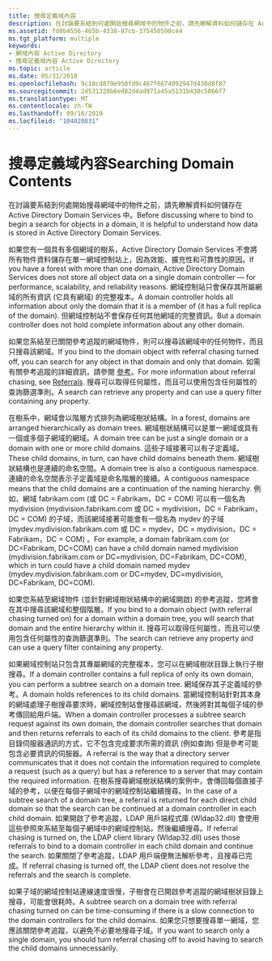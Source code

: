 ```yaml
---
title: 搜尋定義域內容
description: 在討論要系結到何處開始搜尋網域中的物件之前，請先瞭解資料如何儲存在 Active Directory Domain Services 中。
ms.assetid: fd0b4556-465b-4338-87cb-375450590c44
ms.tgt_platform: multiple
keywords:
- 網域內容 Active Directory
- 搜尋定義域內容 Active Directory
ms.topic: article
ms.date: 05/31/2018
ms.openlocfilehash: 9c18cd879e950fd9c467f6674092947d430d8f87
ms.sourcegitcommit: 2d531328b6ed82d4ad971a45a5131b430c5866f7
ms.translationtype: MT
ms.contentlocale: zh-TW
ms.lasthandoff: 09/16/2019
ms.locfileid: "104020831"
---
```

# <a name="searching-domain-contents"></a><span data-ttu-id="6b7f5-105">搜尋定義域內容</span><span class="sxs-lookup"><span data-stu-id="6b7f5-105">Searching Domain Contents</span></span>

<span data-ttu-id="6b7f5-106">在討論要系結到何處開始搜尋網域中的物件之前，請先瞭解資料如何儲存在 Active Directory Domain Services 中。</span><span class="sxs-lookup"><span data-stu-id="6b7f5-106">Before discussing where to bind to begin a search for objects in a domain, it is helpful to understand how data is stored in Active Directory Domain Services.</span></span>

<span data-ttu-id="6b7f5-107">如果您有一個具有多個網域的樹系，Active Directory Domain Services 不會將所有物件資料儲存在單一網域控制站上，因為效能、擴充性和可靠性的原因。</span><span class="sxs-lookup"><span data-stu-id="6b7f5-107">If you have a forest with more than one domain, Active Directory Domain Services does not store all object data on a single domain controller — for performance, scalability, and reliability reasons.</span></span> <span data-ttu-id="6b7f5-108">網域控制站只會保存其所屬網域的所有資訊 (它具有網域) 的完整複本。</span><span class="sxs-lookup"><span data-stu-id="6b7f5-108">A domain controller holds all information about only the domain that it is a member of (it has a full replica of the domain).</span></span> <span data-ttu-id="6b7f5-109">但網域控制站不會保存任何其他網域的完整資訊。</span><span class="sxs-lookup"><span data-stu-id="6b7f5-109">But a domain controller does not hold complete information about any other domain.</span></span>

<span data-ttu-id="6b7f5-110">如果您系結至已關閉參考追蹤的網域物件，則可以搜尋該網域中的任何物件，而且只搜尋該網域。</span><span class="sxs-lookup"><span data-stu-id="6b7f5-110">If you bind to the domain object with referral chasing turned off, you can search for any object in that domain and only that domain.</span></span> <span data-ttu-id="6b7f5-111">如需有關參考追蹤的詳細資訊，請參閱 [參考](referrals.md)。</span><span class="sxs-lookup"><span data-stu-id="6b7f5-111">For more information about referral chasing, see [Referrals](referrals.md).</span></span> <span data-ttu-id="6b7f5-112">搜尋可以取得任何屬性，而且可以使用包含任何屬性的查詢篩選準則。</span><span class="sxs-lookup"><span data-stu-id="6b7f5-112">A search can retrieve any property and can use a query filter containing any property.</span></span>

<span data-ttu-id="6b7f5-113">在樹系中，網域會以階層方式排列為網域樹狀結構。</span><span class="sxs-lookup"><span data-stu-id="6b7f5-113">In a forest, domains are arranged hierarchically as domain trees.</span></span> <span data-ttu-id="6b7f5-114">網域樹狀結構可以是單一網域或具有一個或多個子網域的網域。</span><span class="sxs-lookup"><span data-stu-id="6b7f5-114">A domain tree can be just a single domain or a domain with one or more child domains.</span></span> <span data-ttu-id="6b7f5-115">這些子域接著可以有子定義域。</span><span class="sxs-lookup"><span data-stu-id="6b7f5-115">These child domains, in turn, can have child domains beneath them.</span></span> <span data-ttu-id="6b7f5-116">網域樹狀結構也是連續的命名空間。</span><span class="sxs-lookup"><span data-stu-id="6b7f5-116">A domain tree is also a contiguous namespace.</span></span> <span data-ttu-id="6b7f5-117">連續的命名空間表示子定義域是命名階層的接續。</span><span class="sxs-lookup"><span data-stu-id="6b7f5-117">A contiguous namespace means that the child domains are a continuation of the naming hierarchy.</span></span> <span data-ttu-id="6b7f5-118">例如，網域 fabrikam.com (或 DC = Fabrikam，DC = COM) 可以有一個名為 mydivision (mydivision.fabrikam.com 或 DC = mydivision，DC = Fabrikam，DC = COM) 的子域，而該網域接著可能會有一個名為 mydev 的子域 (mydev.mydivision.fabrikam.com 或 DC = mydev，DC = mydivision，DC = Fabrikam，DC = COM) 。</span><span class="sxs-lookup"><span data-stu-id="6b7f5-118">For example, a domain fabrikam.com (or DC=Fabrikam, DC=COM) can have a child domain named mydivision (mydivision.fabrikam.com or DC=mydivision, DC=Fabrikam, DC=COM), which in turn could have a child domain named mydev (mydev.mydivision.fabrikam.com or DC=mydev, DC=mydivision, DC=Fabrikam, DC=COM).</span></span>

<span data-ttu-id="6b7f5-119">如果您系結至網域物件 (並針對網域樹狀結構中的網域開啟) 的參考追蹤，您將會在其中搜尋該網域和整個階層。</span><span class="sxs-lookup"><span data-stu-id="6b7f5-119">If you bind to a domain object (with referral chasing turned on) for a domain within a domain tree, you will search that domain and the entire hierarchy within it.</span></span> <span data-ttu-id="6b7f5-120">搜尋可以取得任何屬性，而且可以使用包含任何屬性的查詢篩選準則。</span><span class="sxs-lookup"><span data-stu-id="6b7f5-120">The search can retrieve any property and can use a query filter containing any property.</span></span>

<span data-ttu-id="6b7f5-121">如果網域控制站只包含其專屬網域的完整複本，您可以在網域樹狀目錄上執行子樹搜尋。</span><span class="sxs-lookup"><span data-stu-id="6b7f5-121">If a domain controller contains a full replica of only its own domain, you can perform a subtree search on a domain tree.</span></span> <span data-ttu-id="6b7f5-122">網域保存其子定義域的參考。</span><span class="sxs-lookup"><span data-stu-id="6b7f5-122">A domain holds references to its child domains.</span></span> <span data-ttu-id="6b7f5-123">當網域控制站針對其本身的網域處理子樹搜尋要求時，網域控制站會搜尋該網域，然後將對其每個子域的參考傳回給用戶端。</span><span class="sxs-lookup"><span data-stu-id="6b7f5-123">When a domain controller processes a subtree search request against its own domain, the domain controller searches that domain and then returns referrals to each of its child domains to the client.</span></span> <span data-ttu-id="6b7f5-124">參考是指目錄伺服器通訊的方式，它不包含完成要求所需的資訊 (例如查詢) 但是參考可能包含必要資訊的伺服器。</span><span class="sxs-lookup"><span data-stu-id="6b7f5-124">A referral is the way that a directory server communicates that it does not contain the information required to complete a request (such as a query) but has a reference to a server that may contain the required information.</span></span> <span data-ttu-id="6b7f5-125">在樹系搜尋網域樹狀結構的案例中，會傳回每個直接子域的參考，以便在每個子網域中的網域控制站繼續搜尋。</span><span class="sxs-lookup"><span data-stu-id="6b7f5-125">In the case of a subtree search of a domain tree, a referral is returned for each direct child domain so that the search can be continued at a domain controller in each child domain.</span></span> <span data-ttu-id="6b7f5-126">如果開啟了參考追蹤，LDAP 用戶端程式庫 (Wldap32.dll) 會使用這些參照來系結至每個子網域中的網域控制站，然後繼續搜尋。</span><span class="sxs-lookup"><span data-stu-id="6b7f5-126">If referral chasing is turned on, the LDAP client library (Wldap32.dll) uses those referrals to bind to a domain controller in each child domain and continue the search.</span></span> <span data-ttu-id="6b7f5-127">如果關閉了參考追蹤，LDAP 用戶端便無法解析參考，且搜尋已完成。</span><span class="sxs-lookup"><span data-stu-id="6b7f5-127">If referral chasing is turned off, the LDAP client does not resolve the referrals and the search is complete.</span></span>

<span data-ttu-id="6b7f5-128">如果子域的網域控制站連線速度很慢，子樹會在已開啟參考追蹤的網域樹狀目錄上搜尋，可能會很耗時。</span><span class="sxs-lookup"><span data-stu-id="6b7f5-128">A subtree search on a domain tree with referral chasing turned on can be time-consuming if there is a slow connection to the domain controllers for the child domains.</span></span> <span data-ttu-id="6b7f5-129">如果您只想要搜尋單一網域，您應該關閉參考追蹤，以避免不必要地搜尋子域。</span><span class="sxs-lookup"><span data-stu-id="6b7f5-129">If you want to search only a single domain, you should turn referral chasing off to avoid having to search the child domains unnecessarily.</span></span>

 

 




